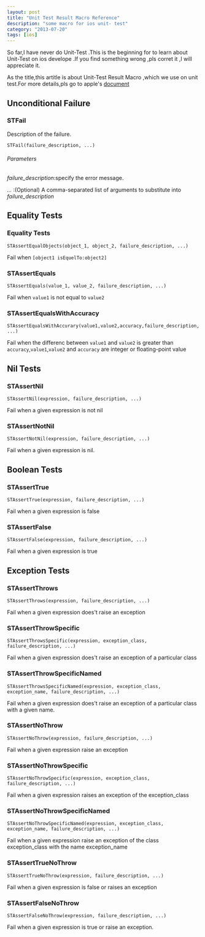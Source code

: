```yaml
---
layout: post
title: "Unit Test Result Macro Reference"
description: "some macro for ios unit- test"
category: "2013-07-20"
tags: [ios]
---
```


So far,I have never do Unit-Test .This is the beginning for to learn about Unit-Test on ios develope .If you find something wrong ,pls corret it ,I will appreciate it.

As the title,this artitle is about Unit-Test Result Macro ,which we use on unit test.For more details,pls go to apple's [document](https://developer.apple.com/library/mac/#documentation/DeveloperTools/Conceptual/UnitTesting/00-About_Unit_Testing/about.html)

Unconditional Failure
------------------------
### STFail
Description of the failure.

`STFail(failure_description, ...)`

###### Parameters 

*failure_description*:specify the error message.

*...*  :(Optional) A comma-separated list of arguments to substitute into *failure_description*

Equality Tests
-----------------------
### Equality Tests

`STAssertEqualObjects(object_1, object_2, failure_description, ...)`

Fail when `[object1 isEquelTo:object2]`

### STAssertEquals
`STAssertEquals(value_1, value_2, failure_description, ...)`

Fail when `value1` is not equal to `value2`

### STAssertEqualsWithAccuracy
`STAssertEqualsWithAccurary(value1,value2,accuracy,failure_description,...)`

Fail when the differenc between `value1` and `value2` is greater than `accuracy`,`value1`,`value2` and `accuracy` are integer or floating-point value


Nil Tests
---------------------------
### STAssertNil
`STAssertNil(expression, failure_description, ...)`

Fail when a given expression is not nil

### STAssertNotNil
`STAssertNotNil(expression, failure_description, ...)`

Fail when a given expression is nil.

Boolean Tests
-----------------------
### STAssertTrue
`STAssertTrue(expression, failure_description, ...)`

Fail when a given expression is false

### STAssertFalse
`STAssertFalse(expression, failure_description, ...)`

Fail when a given expression is true

Exception Tests 
--------------------

### STAssertThrows
`STAssertThrows(expression, failure_description, ...)`

Fail when a given expression does't raise an exception

### STAssertThrowSpecific 
`STAssertThrowsSpecific(expression, exception_class, failure_description, ...)`

Fail when a given expression does't raise an exception of a particular class

### STAssertThrowSpecificNamed
`STAssertThrowsSpecificNamed(expression, exception_class, exception_name, failure_description, ...)`

Fail when a given expression does't raise an exception of a particular class with a given name.

### STAssertNoThrow
`STAssertNoThrow(expression, failure_description, ...)`

Fail when a given expression raise an exception

### STAssertNoThrowSpecific
`STAssertNoThrowSpecific(expression, exception_class, failure_description, ...)`

Fail when a given expression raises an exception of the exception_class

### STAssertNoThrowSpecificNamed
`STAssertNoThrowSpecificNamed(expression, exception_class, exception_name, failure_description, ...)`

Fail when a given expression raise an exception of the class exception_class with the name exception_name

### STAssertTrueNoThrow
`STAssertTrueNoThrow(expression, failure_description, ...)`

Fail when a given expression is false or raises an exception

### STAssertFalseNoThrow 
`STAssertFalseNoThrow(expression, failure_description, ...)`

Fail when a given expression is true or raise an exception.


